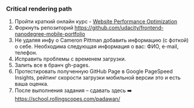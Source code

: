 ### Critical rendering path

1. Пройти краткий онлайн курс - [Website Performance Optimization](https://www.udacity.com/course/website-performance-optimization--ud884)
2. Форкнуть репозиторий https://github.com/udacity/frontend-nanodegree-mobile-portfolio
3. Не удаляя инфу о Cameron Pittman добавить информацию (с фоткой) о себе. Необходима следующая информация о вас: ФИО, e-mail, телефон.
4. Иcправить проблемы с временем загрузки.
5. Залить все в бранч gh-pages.
6. Протестировать полученную GitHub Page в Google PageSpeed Insights, рейтинг скорости загрузки мобильной версии это и есть ваша оценка.
7. После выполнения задания – сдавать здесь :arrow_right: https://school.rollingscopes.com/padawan/

    
    
